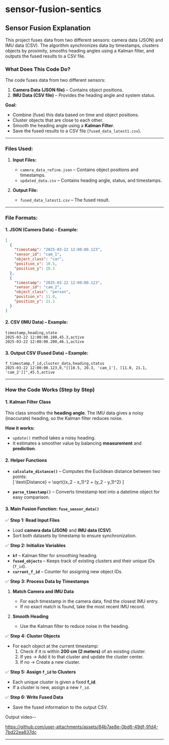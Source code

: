 # sensor-fusion-sentics

## Sensor Fusion Explanation
This project fuses data from two different sensors: camera data (JSON) and IMU data (CSV). The algorithm synchronizes data by timestamps, clusters objects by proximity, smooths heading angles using a Kalman filter, and outputs the fused results to a CSV file.
### What Does This Code Do?
The code fuses data from two different sensors:

1. **Camera Data (JSON file)** – Contains object positions.
2. **IMU Data (CSV file)** – Provides the heading angle and system status.

**Goal:**
- Combine (fuse) this data based on time and object positions.
- Cluster objects that are close to each other.
- Smooth the heading angle using a **Kalman Filter**.
- Save the fused results to a CSV file (`fused_data_latest1.csv`).

---

### Files Used:
1. **Input Files:**
   - `camera_data_refine.json` – Contains object positions and timestamps.
   - `updated_data.csv` – Contains heading angle, status, and timestamps.

2. **Output File:**
   - `fused_data_latest1.csv` – The fused result.

---

### File Formats:

#### 1. JSON (Camera Data) – Example:
```json
[
  {
    "timestamp": "2025-03-22 12:00:00.123",
    "sensor_id": "cam_1",
    "object_class": "car",
    "position_x": 10.5,
    "position_y": 20.3
  },
  {
    "timestamp": "2025-03-22 12:00:00.123",
    "sensor_id": "cam_2",
    "object_class": "person",
    "position_x": 11.0,
    "position_y": 21.1
  }
]
```

#### 2. CSV (IMU Data) – Example:
```
timestamp,heading,state
2025-03-22 12:00:00.100,45.3,active
2025-03-22 12:00:00.200,46.1,active
```

#### 3. Output CSV (Fused Data) – Example:
```
f_timestamp,f_id,cluster_data,heading,status
2025-03-22 12:00:00.123,0,"[[10.5, 20.3, 'cam_1'], [11.0, 21.1, 'cam_2']]",45.5,active
```

---

### How the Code Works (Step by Step)

#### 1. Kalman Filter Class
This class smooths the **heading angle**. The IMU data gives a noisy (inaccurate) heading, so the Kalman filter reduces noise.

**How it works:**
- `update()` method takes a noisy heading.
- It estimates a smoother value by balancing **measurement** and **prediction**.

#### 2. Helper Functions

- **`calculate_distance()`** – Computes the Euclidean distance between two points:  
  \[ \text{Distance} = \sqrt{(x_2 - x_1)^2 + (y_2 - y_1)^2} \]

- **`parse_timestamp()`** – Converts timestamp text into a datetime object for easy comparison.

#### 3. Main Fusion Function: `fuse_sensor_data()`

✅ **Step 1: Read Input Files**
- Load **camera data (JSON)** and **IMU data (CSV)**.
- Sort both datasets by timestamp to ensure synchronization.

✅ **Step 2: Initialize Variables**
- **`kf`** – Kalman filter for smoothing heading.
- **`fused_objects`** – Keeps track of existing clusters and their unique IDs (`f_id`).
- **`current_f_id`** – Counter for assigning new object IDs.

✅ **Step 3: Process Data by Timestamps**

1. **Match Camera and IMU Data**  
   - For each timestamp in the camera data, find the closest IMU entry.  
   - If no exact match is found, take the most recent IMU record.

2. **Smooth Heading**  
   - Use the Kalman filter to reduce noise in the heading.

✅ **Step 4: Cluster Objects**
- For each object at the current timestamp:
   1. Check if it is within **200 cm (2 meters)** of an existing cluster.  
   2. If yes → Add it to that cluster and update the cluster center.  
   3. If no → Create a new cluster.

✅ **Step 5: Assign `f_id` to Clusters**
- Each unique cluster is given a fixed **f_id**.
- If a cluster is new, assign a new `f_id`.

✅ **Step 6: Write Fused Data**
- Save the fused information to the output CSV.

Output video--

https://github.com/user-attachments/assets/84b7ae8e-0bd6-49df-91d4-7bd22ea837dc






---

